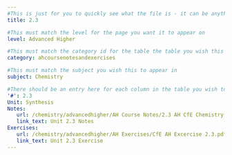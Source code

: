 ```yaml
---
#This is just for you to quickly see what the file is - it can be anything you want
title: 2.3

#This must match the level for the page you want it to appear on
level: Advanced Higher

#This must match the category id for the table the table you wish this to appear in
category: ahcoursenotesandexercises

#This must match the subject you wish this to appear in
subject: Chemistry

#There should be an entry here for each column in the table you wish to populate:
'#': 2.3
Unit: Synthesis
Notes:
   url: /chemistry/advancedhigher/AH Course Notes/2.3 AH CfE Chemistry Notes.pdf
   link_text: Unit 2.3 Notes
Exercises:
   url: /chemistry/advancedhigher/AH Exercises/CfE AH Excercise 2.3.pdf
   link_text: Unit 2.3 Exercise
---
```

